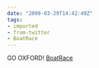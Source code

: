 ```yaml
---
date: "2009-03-29T14:42:49Z"
tags:
- imported
- from-twitter
- BoatRace
---
```

GO OXFORD\! [BoatRace](/tags/boatrace)
